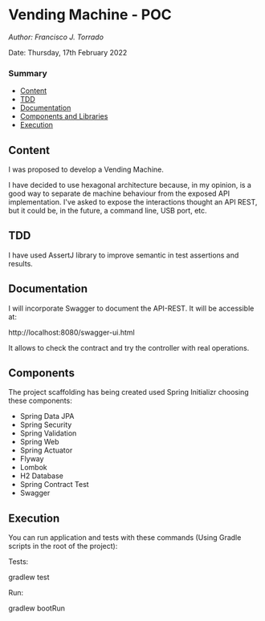 # Vending Machine - POC 
_Author: Francisco J. Torrado_

Date: Thursday, 17th February 2022

### Summary
- [Content](#Content)
- [TDD](#TDD)
- [Documentation](#Documentation)
- [Components and Libraries](#Components)
- [Execution](#Execution)


## Content

I was proposed to develop a Vending Machine.

I have decided to use hexagonal architecture because, in my opinion, is a good way to separate de machine behaviour from 
the exposed API implementation. I've asked to expose the interactions thought an API REST, but it could be, in the future, 
a command line, USB port, etc. 

## TDD

I have used AssertJ library to improve semantic in test assertions and results.

## Documentation

I will incorporate Swagger to document the API-REST. It will be accessible at:

http://localhost:8080/swagger-ui.html

It allows to check the contract and try the controller with real operations.

## Components

The project scaffolding has being created used Spring Initializr choosing these components:
- Spring Data JPA
- Spring Security
- Spring Validation
- Spring Web
- Spring Actuator
- Flyway
- Lombok
- H2 Database
- Spring Contract Test
- Swagger

## Execution

You can run application and tests with these commands (Using Gradle scripts in the root of the project):

Tests:

gradlew test

Run:

gradlew bootRun



